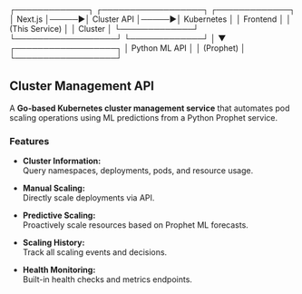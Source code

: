 ┌─────────────┐      ┌──────────────────┐      ┌─────────────┐
│   Next.js   │─────▶│  Cluster API     │─────▶│ Kubernetes  │
│  Frontend   │      │  (This Service)  │      │   Cluster   │
└─────────────┘      └──────────────────┘      └─────────────┘
                              │
                              ▼
                     ┌──────────────────┐
                     │  Python ML API   │
                     │    (Prophet)     │
                     └──────────────────┘

## Cluster Management API

A **Go-based Kubernetes cluster management service** that automates pod scaling operations using ML predictions from a Python Prophet service.

### Features

- **Cluster Information:**  
  Query namespaces, deployments, pods, and resource usage.

- **Manual Scaling:**  
  Directly scale deployments via API.

- **Predictive Scaling:**  
  Proactively scale resources based on Prophet ML forecasts.

- **Scaling History:**  
  Track all scaling events and decisions.

- **Health Monitoring:**  
  Built-in health checks and metrics endpoints.